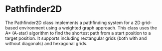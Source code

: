 # Pathfinder2D
The Pathfinder2D class implements a pathfinding system for a 2D grid-based environment using a weighted graph approach. This class uses the A* (A-star) algorithm to find the shortest path from a start position to a target position. It supports including rectangular grids (both with and without diagonals) and hexagonal grids.
